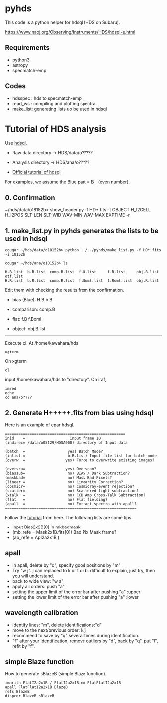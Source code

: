 # pyhds

This code is a python helper for hdsql (HDS on Subaru).

https://www.naoj.org/Observing/Instruments/HDS/hdsql-e.html

## Requirements

- python3
- astropy
- specmatch-emp

## Codes

- hdsspec : hds to specmatch-emp
- read_ws : compiling and plotting spectra.
- make_list: generating lists uo be used in hdsql


# Tutorial of HDS analysis 

Use [hdsql](https://www.naoj.org/Observing/Instruments/HDS/hdsql.html). 

- Raw data directory -> HDS/data/o?????
- Analysis directory -> HDS/ana/o?????

- [Official tutorial of hdsql](https://www.naoj.org/Observing/Instruments/HDS/hdsql.html)

For examples, we assume the Blue part = B　(even number).

## 0. Confirmation

~/hds/data/o18152b> show_header.py -f HD*.fits -t OBJECT H_I2CELL H_I2POS SLT-LEN SLT-WID WAV-MIN WAV-MAX EXPTIME -r

## 1. make_list.py in pyhds generates the lists to be used in hdsql

```
cougar ~/hds/data/o18152b> python ../../pyhds/make_list.py -f HD*.fits -i 18152b

cougar ~/hds/ana/o18152b> ls

H.B.list  b.B.list  comp.B.list  f.B.list     f.R.list	   obj.B.list  otf.list
H.R.list  b.R.list  comp.R.list  f.Boml.list  f.Roml.list  obj.R.list
```

Edit them with checking the results from the confirmation.

- bias (Blue):
H.B
b.B

- comparison:
comp.B

- flat:
f.B
f.Boml

- object:
obj.B.list

------------------------------------------
Execute cl.
At /home/kawahara/hds

```
xgterm
```

On xgterm

```
cl
```

input /home/kawahara/hds to "directory". On iraf, 

```
imred
eche
cd ana/o????
```

## 2. Generate H+++++.fits from bias using hdsql

Here is an example of epar hdsql.

```
======================================================    
inid    =                    Input frame ID
(indirec= /data/o05129/HDSA000) directory of Input data

(batch  =                   yes) Batch Mode?
(inlist =                   b.B.list) Input file list for batch-mode
(overw  =                  yes) Force to overwrite existing images?

(oversca=                  yes) Overscan?
(biassub=                   no) BIAS / Dark Subtraction?
(maskbad=                   no) Mask Bad Pixels?
(linear =                   no) Linearity Correction?
(cosmicr=                   no) Cosmicray-event rejection?
(scatter=                   no) Scattered light subtraction?
(xtalk  =                   no) CCD Amp Cross-Talk Subtraction?
(flat   =                   no) Flat fielding?
(apall  =                   no) Extract spectra with apall?
===========================================================
```

Follow the [tutorial](https://www.naoj.org/Observing/Instruments/HDS/hdsql.html) from here. The following lists are some tips.

- Input Bias2x2B[0] in mkbadmask
- (mb_refe  =    Mask2x1B.fits[0]) Bad Pix Mask frame?
- (ap_refe  =    ApI2a2x1B )

## apall

- in apall, delete by "d", specify good positions by "m"
- Try "w j". j can replaced to k or t or b. difficult to explain, just try, then you will understand.
- back to wide view: "w a" 
- apply all orders: push "a"
- setting the upper limit of the error bar after pushing "a" :upper
- setting the lower limit of the error bar after pushing "a" :lower

## wavelength calibration

- identify lines: "m", delete identifications:"d"
- move to the next/previous order: k/j
- recommend to save by "q" several times during identification.
- "f" after your identification, remove outliers by "d", back by "q", put "l", refit by "f".

## simple Blaze function

How to generate sBlazeB (simple Blaze function).

```
imarith FlatI2a2x1B / FlatI2a2x1B.nm FlatFlatI2a2x1B
apall FlatFlatI2a2x1B BlazeB
refs BlazeB
dispcor BlazeB sBlazeB
```




